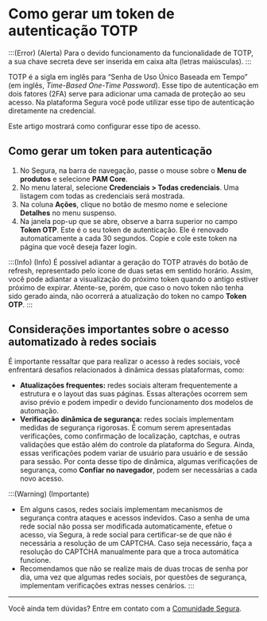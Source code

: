 # Como gerar um token de autenticação TOTP

:::(Error) (Alerta)
Para o devido funcionamento da funcionalidade de TOTP, a sua chave secreta deve ser inserida em caixa alta (letras maiúsculas).
:::

TOTP é a sigla em inglês para “Senha de Uso Único Baseada em Tempo” (em inglês, *Time-Based One-Time Password*). Esse tipo de autenticação em dois fatores (2FA) serve para adicionar uma camada de proteção ao seu acesso. Na plataforma Segura você pode utilizar esse tipo de autenticação diretamente na credencial.

Este artigo mostrará como configurar esse tipo de acesso.

## Como gerar um token para autenticação

1. No Segura, na barra de navegação, passe o mouse sobre o **Menu de produtos** e selecione **PAM Core**. 
2. No menu lateral, selecione **Credenciais > Todas credenciais**. Uma listagem com todas as credenciais será mostrada.
3. Na coluna **Ações**, clique no botão de mesmo nome e selecione **Detalhes** no menu suspenso.
4. Na janela pop-up que se abre, observe a barra superior no campo **Token OTP**. Este é o seu token de autenticação. Ele é renovado automaticamente a cada 30 segundos. Copie e cole este token na página que você deseja fazer login.

:::(Info) (Info)
É possível adiantar a geração do TOTP através do botão de refresh, representado pelo ícone de duas setas em sentido horário. Assim, você pode adiantar a visualização do próximo token quando o antigo estiver próximo de expirar. Atente-se, porém, que caso o novo token não tenha sido gerado ainda, não ocorrerá a atualização do token no campo **Token OTP**.
:::

## Considerações importantes sobre o acesso automatizado à redes sociais

É importante ressaltar que para realizar o acesso à redes sociais, você enfrentará desafios relacionados à dinâmica dessas plataformas, como:

- **Atualizações frequentes:** redes sociais alteram frequentemente a estrutura e o layout das suas páginas. Essas alterações ocorrem sem aviso prévio e podem impedir o devido funcionamento dos modelos de automação.
- **Verificação dinâmica de segurança:** redes sociais implementam medidas de segurança rigorosas. É comum serem apresentadas verificações, como confirmação de localização, captchas, e outras validações que estão além do controle da plataforma do Segura. Ainda, essas verificações podem variar de usuário para usuário e de sessão para sessão. Por conta desse tipo de dinâmica, algumas verificações de segurança, como **Confiar no navegador**, podem ser necessárias a cada novo acesso.

:::(Warning) (Importante)
- Em alguns casos, redes sociais implementam mecanismos de segurança contra ataques e acessos indevidos. Caso a senha de uma rede social não possa ser modificada automaticamente, efetue o acesso, via Segura, à rede social para certificar-se de que não é necessária a resolução de um CAPTCHA. Caso seja necessário, faça a resolução do CAPTCHA manualmente para que a troca automática funcione.
- Recomendamos que não se realize mais de duas trocas de senha por dia, uma vez que algumas redes sociais, por questões de segurança, implementam verificações extras nesses cenários.
:::

---

Você ainda tem dúvidas? Entre em contato com a [Comunidade Segura](https://community.Segura.io/).